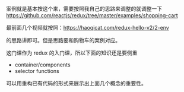 
案例就是基本按这个来，需要按照我自己的思路来调整的就调整一下
https://github.com/reactjs/redux/tree/master/examples/shopping-cart

最前面几个视频就按照：https://haoqicat.com/redux-hello-v2/2-env

的思路讲即可。但是思路要和购物车的案例对应。


这门课作为 redux 的入门课，所以下面的知识还是要侧重

- container/components
- selector functions

可以用重构已有代码的形式来展示出上面几个概念的重要性。
